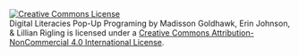 

<div style="text-align: left"><a rel="license" href="http://creativecommons.org/licenses/by-nc/4.0/"><img alt="Creative Commons License" style="border-width:0" src="https://i.creativecommons.org/l/by-nc/4.0/88x31.png" /></a><br /><span xmlns:dct="http://purl.org/dc/terms/" property="dct:title">Digital Literacies Pop-Up Programing</span> by <span xmlns:cc="http://creativecommons.org/ns#" property="cc:attributionName">Madisson Goldhawk, Erin Johnson, & Lillian Rigling</span> is licensed under a <a rel="license" href="http://creativecommons.org/licenses/by-nc/4.0/">Creative Commons Attribution-NonCommercial 4.0 International License</a>. </div>
